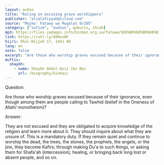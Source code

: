 ```yaml
---
layout: audio
title: "Ruling on excusing grave worshippers"
publisher: "alsalafiyyah@icloud.com"
source: "Majmu' Fatawa wa Muqalat 9/285"
category: ["sufism", "audios", quburis, shiah]
mp3: https://files.zadapps.info/binbaz.org.sa/fatawa/%D8%B9%D8%B0%D8%B1%20%D8%B9%D8%A8%D8%A7%D8%AF%20%D8%A7%D9%84%D9%82%D8%A8%D9%88%D8%B1%20%D8%A8%D8%A7%D9%84%D8%AC%D9%87%D9%84.mp3
link: https://cutt.ly/4dHosHF
hijri: Dhul-Hijjah 17, 1441 AH
lang: en
note: false
excerpt: "Are those who worship graves excused because of their ignorance, even though among them are people calling to Tawhid (belief in the Oneness of Allah/ monotheism)?"
muftis:
  shaykh: 
    - name: Shaykh Abdul-Aziz ibn Baz
      url: /biography/binbaz/
---
```


Question:

Are those who worship graves excused because of their ignorance, even though among them are people calling to Tawhid (belief in the Oneness of Allah/ monotheism)?

Answer:

They are not excused and they are obligated to acquire knowledge of the religion and learn more about it. They should inquire about what they are unsure of. This is a mandatory duty. If they remain quiet and continue to worship the dead, the trees, the stones, the prophets, the angels, or the jinn, they become Kafirs; through making Du'a to such things, or asking them for Shafa'ah (intercession), healing, or bringing back long lost or absent people, and so on. 

